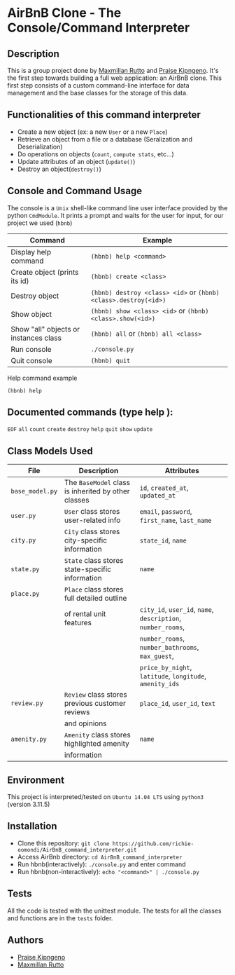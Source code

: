 # AirBnB Clone - The Console/Command Interpreter

## Description

This is a group project done by [Maxmillan Rutto](https://github.com/Maxrutto) and [Praise Kipngeno](https://github.com/Victorpraise5). It's the first step towards building a full web application: an AirBnB clone.
This first step consists of a custom command-line interface for data management and the base classes for the storage of this data.

## Functionalities of this command interpreter

* Create a new object (ex: a new `User` or a new `Place`)
* Retrieve an object from a file or a database (Seralization and Deserialization)
* Do operations on objects (`count`, `compute stats`, etc...)
* Update attributes of an object (`update()`)
* Destroy an object(`destroy()`)

## Console and Command Usage
The console is a `Unix` shell-like command line user interface provided by the python `CmdModule`. It prints a prompt and waits for the user for input, for our project we used (`hbnb`)

| Command | Example   |
| ------- | --------- |
|Display help command| `(hbnb) help <command>`                                                        |             
|Create object (prints its id)	      | `(hbnb) create <class>`                                        |
|Destroy object	                      | `(hbnb) destroy <class> <id>` or `(hbnb) <class>.destroy(<id>)`|
|Show object                          | `(hbnb) show <class> <id>` or `(hbnb) <class>.show(<id>)`      |
|Show "all" objects or instances class|	`(hbnb) all` or `(hbnb) all <class>`                           |
|Run console	                        | `./console.py`                                                 |
|Quit console                         | `(hbnb) quit`                                                  |

Help command example

`(hbnb) help`

## Documented commands (type help <topic>):

`EOF`  `all`  `count`  `create`  `destroy`  `help`  `quit`  `show`  `update`

## Class Models Used

|  File	            |  Description  |   Attributes  |
|-----------------  | ------------- | ------------  |
| `base_model.py`   | The `BaseModel` class is inherited by other classes | `id`, `created_at`, `updated_at`                            |
| `user.py`         | `User` class stores user-related info               | `email`, `password`, `first_name`, `last_name`              |
| `city.py`	        | `City` class stores city-specific information       | `state_id`, `name`                                          |
| `state.py`	      | `State` class stores state-specific information     |	`name`                                                      |
| `place.py`	      | `Place` class stores full detailed outline          |                                                             |
|                   | of rental unit features	                            | `city_id`, `user_id`, `name`, `description`, `number_rooms`,|  
|                   |                                                     | `number_rooms`, `number_bathrooms`, `max_guest`,            |
|                   |                                                     | `price_by_night`, `latitude`, `longitude`, `amenity_ids`    |
| `review.py`       | `Review` class stores previous customer reviews     | `place_id`, `user_id`, `text`                               |  
|                   | and opinions                                        |                                                             |
| `amenity.py`      | `Amenity` class stores highlighted amenity          | `name`                                                      |
|                   | information                                         |                                                                |

  
## Environment

This project is interpreted/tested on `Ubuntu 14.04 LTS` using `python3` (version 3.11.5)

## Installation

* Clone this repository: `git clone https://github.com/richie-oomondi/AirBnB_command_interpreter.git`
* Access AirBnb directory: `cd AirBnB_command_interpreter`
* Run hbnb(interactively): `./console.py` and enter command
* Run hbnb(non-interactively): `echo "<command>" | ./console.py`

## Tests

All the code is tested with the unittest module. The tests for all the classes and functions are in the `tests` folder.

## Authors

* [Praise Kipngeno](https://github.com/Victorpraise5)
* [Maxmillan Rutto](https://github.com/Maxrutto)